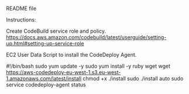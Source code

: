 README file

Instructions:

Create CodeBuild service role and policy.
https://docs.aws.amazon.com/codebuild/latest/userguide/setting-up.html#setting-up-service-role


EC2 User Data Script to install the CodeDeploy Agent.

#!/bin/bash
sudo yum update -y
sudo yum install -y ruby wget
wget https://aws-codedeploy-eu-west-1.s3.eu-west-1.amazonaws.com/latest/install
chmod +x ./install
sudo ./install auto
sudo service codedeploy-agent status



